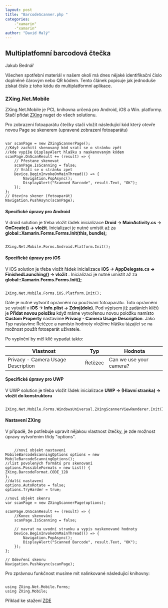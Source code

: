 ```yaml
---
layout: post
title: "BarcodeScanner.php "
categories:
    -"xamarin"
    -"xamarin"
author: "David Malý"
--- 
```



## Multiplatfomní barcodová čtečka


Jakub Bednář



Všechen spotřební materiál v našem okolí má dnes nějaké identifikační číslo doplněné čárovým nebo QR kódem. Tento článek popisuje jak jednoduše získat číslo z toho kódu do multiplatformní aplikace.


### ZXing.Net.Mobile


ZXing.Net.Mobile je PCL knihovna určená pro Android, iOS a Win. platformy. Stačí přidat [ZXing](https://components.xamarin.com/view/zxing.net.mobile) nuget do všech solutionu.



Pro zobrazení fotoaparátu čtečky stačí vložit následující kód který otevře novou Page se skenerem (upravené zobrazení fotoaparátu)


```

var scanPage = new ZXingScannerPage();
//Když zachití skenovaný kód vratí se o stránku zpět 
//kde vypíše DisplayAlert hlašku s naskenovaným kódem
scanPage.OnScanResult += (result) => {
    // Přestane skenovat
    scanPage.IsScanning = false;
    // Vrátí se o stránku zpet
    Device.BeginInvokeOnMainThread(() => {
        Navigation.PopAsync();
        DisplayAlert("Scanned Barcode", result.Text, "OK");
    });
};
// Otevíra skener (fotoaparát)
Navigation.PushAsync(scanPage);

```

#### Specifické úpravy pro Android


V droid solution je třeba vložit řádek inicializace **Droid -> MainActivity.cs -> OnCreate() -> vložit**. Inicializaci je nutné umístit až za **global::Xamarin.Forms.Forms.Init(this, bundle);**


```

ZXing.Net.Mobile.Forms.Android.Platform.Init();

```

#### Specifické úpravy pro iOS


V iOS solution je třeba vložit řádek inicializace **iOS -> AppDelegate.cs -> FinishedLaunching() -> vložit** . Inicializaci je nutné umístit až za **global::Xamarin.Forms.Forms.Init();**


```

ZXing.Net.Mobile.Forms.iOS.Platform.Init();

```


Dále je nutné vytvořit oprávnění na používaní fotoaparátu. Toto oprávnění se vytváří v **iOS -> Info.plist -> Zdroj(dole)**. Pod výpisem již zadáních klíčů je **Přidat novou položku** když máme vytvořenou novou položku namísto **Custom Property** nastavíme **Privacy - Camera Usage Description**. Jako Typ nastavíme Řetězec a namísto hodnoty vložíme hlášku tázající se na možnost použít fotoaparát uživatele.



Po vyplnění by měl klíč vypadat takto:



| Vlastnost | Typ | Hodnota |
| --- | --- | --- |
| Privacy - Camera Usage Description | Řetězec | Can we use your camera? |


#### Specifické úpravy pro UWP


V UWP solution je třeba vložit řádek inicializace **UWP -> (Hlavní stranka) -> vložit do konstruktoru**


```

ZXing.Net.Mobile.Forms.WindowsUniversal.ZXingScannerViewRenderer.Init();

```

#### Nastavení ZXing


V případě, že potřebuje upravit nějakou vlastnost čtečky, je zde možnost úpravy vytvořením třídy "options".


```

	//noví objekt nastaveni
MobileBarcodeScanningOptions options = new MobileBarcodeScanningOptions();
//list povolených formátú pro skenovaní
options.PossibleFormats = new List() {ZXing.BarcodeFormat.CODE_128
};
//další nastavení
options.AutoRotate = false;
options.TryHarder = true;

//noví objekt skenru
var scanPage = new ZXingScannerPage(options);

scanPage.OnScanResult += (result) => {
   	//Konec skenování
    scanPage.IsScanning = false;

    // navrat na uvodní stranku a vypis naskenované hodnoty
    Device.BeginInvokeOnMainThread(() => {
        Navigation.PopAsync();
        DisplayAlert("Scanned Barcode", result.Text, "OK");
    });
};

// Odevření skenru
Navigation.PushAsync(scanPage);
```


Pro zprávnou funkčnost musíme mít nalinkované následující knihovny:


```

using ZXing.Net.Mobile.Forms;
using ZXing.Mobile;

```


Příklad ke stažení [ZDE](https://github.com/malyda/Xamarin-BarCodeScanner)


